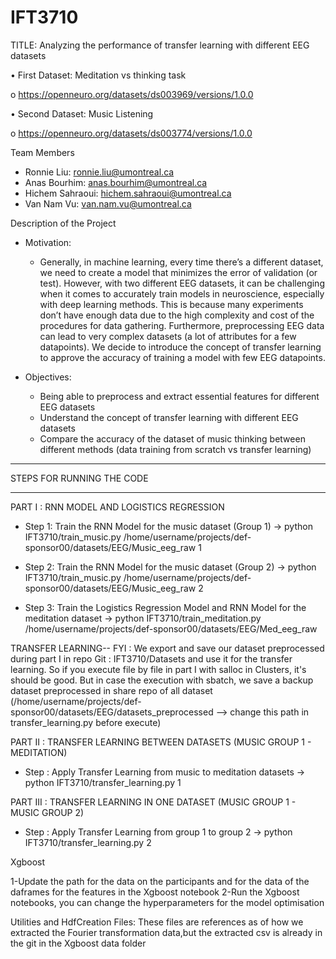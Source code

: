 # IFT3710

TITLE: Analyzing the performance of transfer learning with different EEG datasets

• First Dataset: Meditation vs thinking task

o https://openneuro.org/datasets/ds003969/versions/1.0.0

• Second Dataset: Music Listening

o https://openneuro.org/datasets/ds003774/versions/1.0.0

Team Members
- Ronnie Liu: ronnie.liu@umontreal.ca
- Anas Bourhim: anas.bourhim@umontreal.ca
- Hichem Sahraoui: hichem.sahraoui@umontreal.ca
- Van Nam Vu: van.nam.vu@umontreal.ca

Description of the Project
- Motivation:
  - Generally, in machine learning, every time there’s a different dataset, we need to
create a model that minimizes the error of validation (or test). However, with two
different EEG datasets, it can be challenging when it comes to accurately train
models in neuroscience, especially with deep learning methods. This is because
many experiments don’t have enough data due to the high complexity and cost of
the procedures for data gathering. Furthermore, preprocessing EEG data can lead
to very complex datasets (a lot of attributes for a few datapoints). We decide to
introduce the concept of transfer learning to approve the accuracy of training a
model with few EEG datapoints.

- Objectives:
  - Being able to preprocess and extract essential features for different EEG datasets
  - Understand the concept of transfer learning with different EEG datasets
  - Compare the accuracy of the dataset of music thinking between different methods
  (data training from scratch vs transfer learning)

**************************
STEPS FOR RUNNING THE CODE
**************************

PART I : RNN MODEL AND LOGISTICS REGRESSION 
- Step 1: Train the RNN Model for the music dataset (Group 1)
	-> python IFT3710/train_music.py /home/username/projects/def-sponsor00/datasets/EEG/Music_eeg_raw 1
	
- Step 2: Train the RNN Model for the music dataset (Group 2)
	-> python IFT3710/train_music.py /home/username/projects/def-sponsor00/datasets/EEG/Music_eeg_raw 2
	
- Step 3: Train the Logistics Regression Model and RNN Model for the meditation dataset
	-> python IFT3710/train_meditation.py /home/username/projects/def-sponsor00/datasets/EEG/Med_eeg_raw

TRANSFER LEARNING--
FYI : We export and save our dataset preprocessed during part I in repo Git : IFT3710/Datasets and use it for the transfer learning. So if you execute file by file in part I with salloc in Clusters, it's should be good. But in case the execution with sbatch, we save a backup dataset preprocessed in share repo of all dataset (/home/username/projects/def-sponsor00/datasets/EEG/datasets_preprocessed --> change this path in transfer_learning.py before execute)

PART II : TRANSFER LEARNING BETWEEN DATASETS (MUSIC GROUP 1 - MEDITATION)
- Step : Apply Transfer Learning from music to meditation datasets
	-> python IFT3710/transfer_learning.py 1

PART III : TRANSFER LEARNING IN ONE DATASET (MUSIC GROUP 1 - MUSIC GROUP 2)
- Step : Apply Transfer Learning from group 1 to group 2
	-> python IFT3710/transfer_learning.py 2

Xgboost

1-Update the path for the data on the participants and for the data of the daframes for the features in the Xgboost notebook
2-Run the Xgboost notebooks, you can change the hyperparameters for the model optimisation

Utilities and HdfCreation Files:
	These files are references as of how we extracted the Fourier transformation data,but the extracted csv is already in the git in the Xgboost data folder


